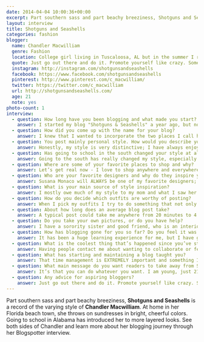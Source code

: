 ```yaml
---
date: 2014-04-04 10:00:36+00:00
excerpt: Part southern sass and part beachy breeziness, Shotguns and Seashells is a record of the varying style of Chandler Macwilliam.
layout: interview
title: Shotguns and Seashells
categories: fashion
blogger:
  name: Chandler Macwilliam
  genre: Fashion
  location: College girl living in Tuscaloosa, AL but in the summer I reside in my tiny beach town in Vero Beach, FL
  quote: Just go out there and do it. Promote yourself like crazy. Sometimes you can get caught up in the fashion blogger fantasy, but remember who you are and where you came from.
  instagram: http://instagram.com/shotgunsandseashells
  facebook: https://www.facebook.com/shotgunsandseashells
  pinterest: http://www.pinterest.com/c_macwilliam/
  twitter: https://twitter.com/c_macwilliam
  url: http://shotgunsandseashells.com/
  age: 21
  note: yes
photo-count: 1
interview:
  - question: How long have you been blogging and what made you start?
    answer: I started my blog "Shotguns & Seashells" a year ago, but not until this January is when I really began to progress with it. I’ve wanted to blog for a long time, but I didn’t know how to approach it. I kind of just ended up going for it and had a big push from a teacher who encouraged and intimidated me to do it all at the same time. Fashion is one of my passions along with being an equestrian; I first chased my dream of being an equestrian, so now it was time to chase my dream of being a fashion blogger. I have had a lot of great support so far, which has helped me grow and mature as a fashion blogger.
  - question: How did you come up with the name for your blog?
    answer: I knew that I wanted to incorporate the two places I call home, Florida, where I grew up and Alabama, where I go to college. Florida was my inspiration for seashells, while Alabama has been my inspiration for shotguns. In my free time I enjoy going to the beach and embracing the gorgeous Florida weather, but I also enjoying hunting and embracing nature here in Alabama! I grew up in a hunting family, so to me shooting guns and hunting is normal - it was a win/win situation. I felt like Shotguns & Seashells was the perfect combination for representing and describing my country-beach girl style.
  - question: You post mainly personal style. How would you describe yours?
    answer: Honestly, my style is very distinctive; I have always enjoyed staying up with the trends and I am not afraid to try new things that are out of my comfort zone. I’m always the one who wants to be the first to try the new the trends that are out. If I had to describe my style I’d say it’s a very country-beach girl style. I have also always been the girl to walk around town with jeans and cowboy boots on because that is also who I am. I grew up showing horses competitively, riding daily and being gone almost every other weekend at a horse show. Cowboy boots and jeans have always been a staple in my closet if I wasn’t in my private school uniform, until college came around. Not being able to express my style much growing up made me appreciate it even more now that I can.
  - question: Has going to school in the south changed your style at all?
    answer: Going to the south has really changed my style, especially when it gets cold. In Florida, during the winter, I can still get away with white jeans or running around in a bikini and a sundress. In the south I have invested in lot of sweaters, coats and dark colors; however, I always try to sneak in some brightness to remind me of Florida. Also, being in the south there is a different style. Sure it seems similar, but I still didn’t want to dress like my everyday beach town. I always wanted to try something knew, but still always wanted to be who I am. Living in Alabama has enhanced my style and made me try new trends; it has opened me up to a whole new world. My style has definitely matured since moving to Alabama and going to college, it’s been a good change for me.
  - question: Where are some of your favorite places to shop and why?
    answer: Let’s get real now - I love to shop anywhere and everywhere. To be honest, I don’t have any specific favorites, I love going to new places and seeing the local boutiques and supporting their businesses. I was raised to support local businesses, but don’t get me wrong, I am also a department store gal because they offer just about everything. Growing up in a small town, I shopped at Sassy Boutique because it was always up to date on all trends and carried my favorite designers! My other local favorite is Lazy Daisy, a Lilly Pulitzer store, in Vero Beach. Now in Tuscaloosa I do a lot of online shopping just to get a little box on my doorstep, but I also love their local boutiques too.
  - question: Who are your favorite designers and why do they inspire you?
    answer: Susana Monaco will ALWAYS be one of my favorite designers; she has classic pieces to dress up or down that seem to fit just right. You also don’t see her in many Alabama boutiques, so it’s fun to have items that others don’t have! Lilly Pulitzer is a huge style icon to me; her timeless prints remind me of old Florida and they are so colorful - I absolutely love her! Another favorite is Kate Spade; all of her whimsical and bright accessories, shoes and purses just make me smile. Recent favorites would include Alice & Trixie, Clover Canyon, and always JCrew.
  - question: What is your main source of style inspiration?
    answer: I mostly owe much of my style to my mom and what I saw her wearing as I grew up, as well as what she wears today. She’s a huge fashionista, just like I am, and we love to share style advice. I’m also obsessed with Rachel Parcell’s of the blog Pink Peonies. She is an inspiration to me; I aspire to be like her! I’m also a huge Pinterest person too, I love to look around and get style inspiration from there.
  - question: How do you decide which outfits are worthy of posting?
    answer: When I pick my outfits I try to do something that not only I like, but also my followers will like. I love giving out fashion advice to people and I try to pick something people will follow along with. I also like to choose outfits that I feel confident in, especially when they’re coming from my closet. Picking out outfits that are by season, trending and must haves are something I really focus on. I always try to do a monthly trend and a must have. I want to keep my followers up to date and wanting to come back to look at more.
  - question: About how long does an average blog post take?
    answer: A typical post could take me anywhere from 20 minutes to 4 days. I easily get sidetracked and I am always just over analyzing everything to the very last detail
  - question: Do you take your own pictures, or do you have help?
    answer: I have a sorority sister and good friend, who is an interior design major and aspiring amateur photographer, she loves to take my pictures and I love having the help. Charlotte Fleishel captures all of the photos of me that you see on my blog.
  - question: How has blogging gone for you so far? Do you feel it was a worthwhile endeavor?
    answer: It has been a huge learning experience for me, but I have gotten a lot of feedback from friends and family, which has made me feel confident about my blog. When I first started out I thought I was going to excel quickly, high hopes and wishful thinking, but I quickly realized it’s a bigger time commitment and it takes a lot to run a blog. I know it’s been worthwhile for me and I can only imagine what Shotguns & Seashells is going to be like later down the road.
  - question: What is the coolest thing that’s happened since you’ve started?
    answer: Having people contact me about wanting to collaborate or feature an item on my blog has been really exciting and a big step for me. Also, having great friends along the way that teach me blogging techniques, help take great pictures, and design cute logos – this has made my life so much easier and allowed me to keep all of my attention on the fashion. Trina Turk liked one of my photos on Instagram, so that was a big deal. Also, Carley of Bourbon & Boweties reposted a photograph I had of my wrist filled with her bangles on Instagram. The thing that was so special to me was that my horse was in the photograph and she posted it for millions to see, which was huge to me - that horse is my life!
  - question: What has starting and maintaining a blog taught you?
    answer: That time management is EXTREMELY important and something I need to work on more. Maintaining a blog is not easy, but I try my hardest to do it. There are things I’m constantly trying to improve on and it makes my life hectic. If my life wasn’t hectic I’d be bored out of my mind. I juggle my blog, I’m an active member of Zeta Tau Alpha and their t-shirt chair, schoolwork, and my friends and family. It’s not easy, but I’m determined and I’m taking it one step at time, it’s who I am. I live a hectic life and that’s because I chose to.
  - question: What main message do you want readers to take away from Shotguns and Seashells?
    answer: It’s that you can do whatever you want. I am young, just 21 years old, and starting out my life. Blogging is something that I’ve always wanted to do and I did it. It doesn’t matter what you do or what your style is either, because one day I’m Shotguns or one day I’m Seashells, or some days I’m both. Not everyone is put together on a daily basis and you shouldn’t have to be. Also, don’t be afraid to ask for advice, I do it all the time and I want people to know to stay true to themselves. I don’t blog about something I’m not - nobody should!
  - question: Any advice for aspiring bloggers?
    answer: Just go out there and do it. Promote yourself like crazy. Sometimes you can get caught up in the fashion blogger fantasy, but remember who you are and where you came from. Even though I’m the Shotguns & Seashells fashion blogger, I will always be the small beach town girl who will NEVER grow out of horses, EVER. Get out there and let people know who you are and tell them about you so you can be someone else’s inspiration.
---
```


Part southern sass and part beachy breeziness, **Shotguns and Seashells** is a record of the varying style of **Chandler Macwilliam**. At home in her Florida beach town, she throws on sundresses in bright, cheerful colors. Going to school in Alabama has introduced her to more layered looks. See both sides of Chandler and learn more about her blogging journey through her Blogspotter interview.